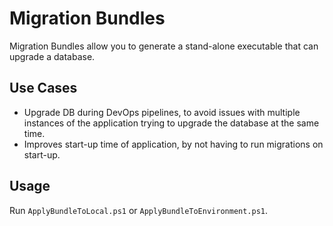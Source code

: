 # Migration Bundles

Migration Bundles allow you to generate a stand-alone executable that can upgrade a database.

## Use Cases

- Upgrade DB during DevOps pipelines, to avoid issues with multiple instances of the application trying to upgrade the database at the same time.
- Improves start-up time of application, by not having to run migrations on start-up.

## Usage

Run `ApplyBundleToLocal.ps1` or `ApplyBundleToEnvironment.ps1`.
